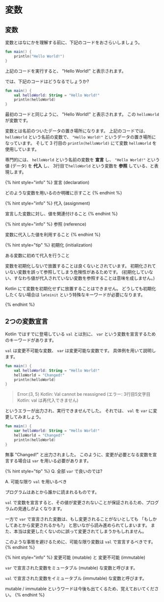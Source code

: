 # 変数

## 変数
変数とはなにかを理解する前に、下記のコードをおさらいしましょう。

```kotlin:HelloWorld.kt
fun main() {
    println("Hello World!")
}
```

上記のコードを実行すると、 "Hello World!" と表示されます。

では、下記のコードはどうなるでしょうか?

```kotlin:HelloWorld.kt
fun main() {
    val helloWorld: String = "Hello World!"
    println(helloWorld)
}
```

最初のコードと同じように、 "Hello World!" と表示されます。
この `helloWorld` が変数です。

変数とは名前のついたデータの置き場所になります。
上記のコードでは、 `helloWorld` という名前の変数で、 `"Hello World!"` というデータの置き場所になっています。
そして 3 行目の `println(helloWorld)` にて変数 `helloWorld` を使用しています。

専門的には、 `helloWorld` という名前の変数を **宣言** し、 `"Hello World!"` という値 (データ) を **代入** し、
3行目で`helloWorld` という変数を **参照** している、と表現します。

{% hint style="info" %}
宣言 (declaration)

どのような変数を用いるのか明確に示すこと
{% endhint %}

{% hint style="info" %}
代入 (assignment)

宣言した変数に対し、値を関連付けること
{% endhint %}

{% hint style="info" %}
参照 (reference)

変数に代入した値を利用すること
{% endhint %}

{% hint style="tip" %}
初期化 (initialization)

ある変数に初めて代入を行うこと

変数を初期化しないで放置することは良くないとされています。
初期化されていない変数を誤って参照してしまう危険性があるためです。
(初期化していない、すなわち値が代入されていない変数を参照することは意味を成しません。)

Kotlin にて変数を初期化せずに放置することはできません。
どうしても初期化したくない場合は `lateinit` という特殊なキーワードが必要になります。
<!-- TODO: `lateinit` へのリンクを貼る -->
{% endhint %}

## 2つの変数宣言
Kotlin ではすでに登場している `val` とは別に、 `var` という変数を宣言するためのキーワードがあります。

`val` は変更不可能な変数、 `var` は変更可能な変数です。
具体例を用いて説明します。

```kotlin
fun main() {
    val helloWorld: String = "Hello World!"
    helloWorld = "Changed!"
    println(helloWorld)
}
```

> Error:(3, 5) Kotlin: Val cannot be reassigned
> (エラー: 3行目5文字目 Kotlin: val は再代入できません)

というエラーが出力され、実行できませんでした。
それでは、 `val` を `var` に変更してみましょう。

```kotlin
fun main() {
    var helloWorld: String = "Hello World!"
    helloWorld = "Changed!"
    println(helloWorld)
}
```

無事 "Changed!" と出力されました。
このように、変更が必要となる変数を宣言する場合は `var` を用いる必要があります。

{% hint style="tip" %}
Q. 全部 `var` で良いのでは?

A. 可能な限り `val` を用いるべき

プログラムはあとから誰かに読まれるものです。

`val` で変数を宣言すると、その値が変更されないことが保証されるため、プログラムの見通しがよくなります。

一方で `var` で宣言された変数は、もし変更されることがないとしても 「もしかしてあとから変更されるかも?」 と思いながら読み進められてしまいます。
また、本当は変更したくないのに誤って変更されてしまうかもしれません。

このような事態を避けるために、可能な限り変数は `val` で宣言するべきです。
{% endhint %}

{% hint style="info" %}
変更可能 (mutable) と 変更不可能 (immutable)

`var` で宣言された変数をミュータブル (mutable) な変数と呼びます。

`val` で宣言された変数をイミュータブル (immutable) な変数と呼びます。

mutable / immutable というワードは今後も出てくるため、覚えておいてください。
{% endhint %}

